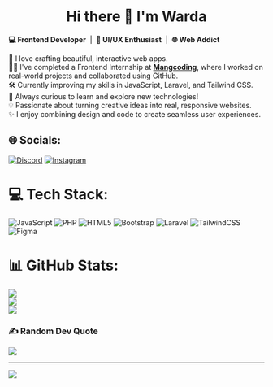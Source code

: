 <h1 align="center">Hi there 👋 I'm Warda</h1>

<p>
  <strong>💻 Frontend Developer</strong> &nbsp;|&nbsp;
  <strong>🎨 UI/UX Enthusiast</strong> &nbsp;|&nbsp;
  <strong>🌐 Web Addict</strong>
</p>

<p>
  🚀 I love crafting beautiful, interactive web apps.<br>
  👩‍💻 I've completed a Frontend Internship at <a href="https://mangcoding.com" target="_blank"><strong>Mangcoding</strong></a>, where I worked on real-world projects and collaborated using GitHub.<br>
  🛠️ Currently improving my skills in JavaScript, Laravel, and Tailwind CSS.<br>
  🌟 Always curious to learn and explore new technologies!<br>
  💡 Passionate about turning creative ideas into real, responsive websites.<br>
  ✨ I enjoy combining design and code to create seamless user experiences.
</p>



## 🌐 Socials:
[![Discord](https://img.shields.io/badge/Discord-%237289DA.svg?logo=discord&logoColor=white)](https://discord.gg/https://www.instagram.com/wadafolklore?utm_source=ig_web_button_share_sheet&igsh=ZDNlZDc0MzIxNw==) [![Instagram](https://img.shields.io/badge/Instagram-%23E4405F.svg?logo=Instagram&logoColor=white)](https://instagram.com/wadafolklore) 

# 💻 Tech Stack:
![JavaScript](https://img.shields.io/badge/javascript-%23323330.svg?style=for-the-badge&logo=javascript&logoColor=%23F7DF1E) ![PHP](https://img.shields.io/badge/php-%23777BB4.svg?style=for-the-badge&logo=php&logoColor=white) ![HTML5](https://img.shields.io/badge/html5-%23E34F26.svg?style=for-the-badge&logo=html5&logoColor=white) ![Bootstrap](https://img.shields.io/badge/bootstrap-%238511FA.svg?style=for-the-badge&logo=bootstrap&logoColor=white) ![Laravel](https://img.shields.io/badge/laravel-%23FF2D20.svg?style=for-the-badge&logo=laravel&logoColor=white) ![TailwindCSS](https://img.shields.io/badge/tailwindcss-%2338B2AC.svg?style=for-the-badge&logo=tailwind-css&logoColor=white)  ![Figma](https://img.shields.io/badge/figma-%23F24E1E.svg?style=for-the-badge&logo=figma&logoColor=white)
# 📊 GitHub Stats:
![](https://github-readme-stats.vercel.app/api?username=wardaamaliaa&theme=dark&hide_border=false&include_all_commits=false&count_private=false)<br/>
![](https://nirzak-streak-stats.vercel.app/?user=wardaamaliaa&theme=dark&hide_border=false)<br/>
![](https://github-readme-stats.vercel.app/api/top-langs/?username=wardaamaliaa&theme=dark&hide_border=false&include_all_commits=false&count_private=false&layout=compact)

### ✍️ Random Dev Quote
![](https://quotes-github-readme.vercel.app/api?type=horizontal&theme=radical)

---
[![](https://visitcount.itsvg.in/api?id=wardaamaliaa&icon=8&color=0)](https://visitcount.itsvg.in)

<!-- Proudly created with GPRM ( https://gprm.itsvg.in ) -->
